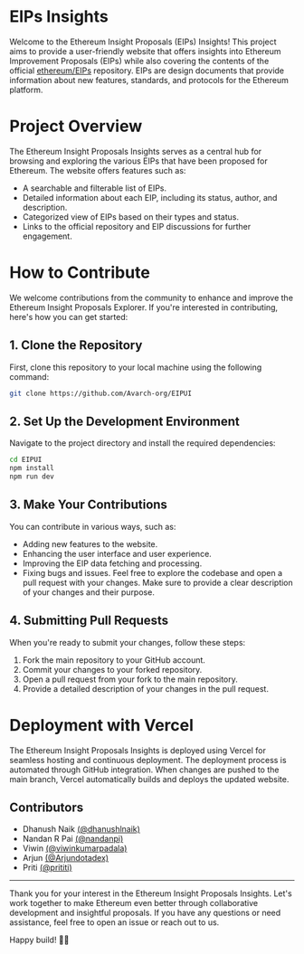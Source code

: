 
# EIPs Insights

Welcome to the Ethereum Insight Proposals (EIPs) Insights! This project aims to provide a user-friendly website that offers insights into Ethereum Improvement Proposals (EIPs) while also covering the contents of the official [ethereum/EIPs](https://github.com/ethereum/EIPs) repository. EIPs are design documents that provide information about new features, standards, and protocols for the Ethereum platform.

# Project Overview

The Ethereum Insight Proposals Insights serves as a central hub for browsing and exploring the various EIPs that have been proposed for Ethereum. The website offers features such as:

- A searchable and filterable list of EIPs.
- Detailed information about each EIP, including its status, author, and description.
- Categorized view of EIPs based on their types and status.
- Links to the official repository and EIP discussions for further engagement.


# How to Contribute

We welcome contributions from the community to enhance and improve the Ethereum Insight Proposals Explorer. If you're interested in contributing, here's how you can get started:

## 1. Clone the Repository
First, clone this repository to your local machine using the following command:


```bash
git clone https://github.com/Avarch-org/EIPUI
```

## 2. Set Up the Development Environment
Navigate to the project directory and install the required dependencies:

```bash
cd EIPUI
npm install
npm run dev
```
## 3. Make Your Contributions
You can contribute in various ways, such as:

- Adding new features to the website.
- Enhancing the user interface and user experience.
- Improving the EIP data fetching and processing.
- Fixing bugs and issues.
Feel free to explore the codebase and open a pull request with your changes. Make sure to provide a clear description of your changes and their purpose.

## 4. Submitting Pull Requests
When you're ready to submit your changes, follow these steps:

1) Fork the main repository to your GitHub account.
2) Commit your changes to your forked repository.
3) Open a pull request from your fork to the main repository.
4) Provide a detailed description of your changes in the pull request.

# Deployment with Vercel

The Ethereum Insight Proposals Insights is deployed using Vercel for seamless hosting and continuous deployment. The deployment process is automated through GitHub integration. When changes are pushed to the main branch, Vercel automatically builds and deploys the updated website.


## Contributors

- Dhanush Naik [(@dhanushlnaik)](https://www.github.com/dhanushlnaik)
- Nandan R Pai [(@nandanpi)](https://github.com/nandanpi)
- Viwin [(@viwinkumarpadala)](https://github.com/viwinkumarpadala)
- Arjun [(@Arjundotadex)](https://github.com/Arjundotadex)
- Priti [(@prititi)](https://github.com/prititi)

---

Thank you for your interest in the Ethereum Insight Proposals Insights. Let's work together to make Ethereum even better through collaborative development and insightful proposals. If you have any questions or need assistance, feel free to open an issue or reach out to us.

Happy build! 🚀🌐

